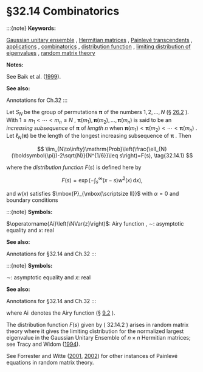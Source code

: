 # §32.14 Combinatorics

:::{note}
**Keywords:**

[Gaussian unitary ensemble](http://dlmf.nist.gov/search/search?q=Gaussian%20unitary%20ensemble) , [Hermitian matrices](http://dlmf.nist.gov/search/search?q=Hermitian%20matrices) , [Painlevé transcendents](http://dlmf.nist.gov/search/search?q=Painlev%C3%A9%20transcendents) , [applications](http://dlmf.nist.gov/search/search?q=applications) , [combinatorics](http://dlmf.nist.gov/search/search?q=combinatorics) , [distribution function](http://dlmf.nist.gov/search/search?q=distribution%20function) , [limiting distribution of eigenvalues](http://dlmf.nist.gov/search/search?q=limiting%20distribution%20of%20eigenvalues) , [random matrix theory](http://dlmf.nist.gov/search/search?q=random%20matrix%20theory)

**Notes:**

See Baik et al. ([1999](./bib/B.html#bib170 "On the distribution of the length of the longest increasing subsequence of random permutations")).

**See also:**

Annotations for Ch.32
:::

Let $S_{N}$ be the group of permutations $\boldsymbol{\pi}$ of the numbers $1,2,\dots,N$ (§ [26.2](./26.2.md "§26.2 Basic Definitions ‣ Properties ‣ Chapter 26 Combinatorial Analysis") ). With $1\leq m_{1}<\cdots<m_{n}\leq N$ , $\boldsymbol{\pi}(m_{1}),\boldsymbol{\pi}(m_{2}),\dots,\boldsymbol{\pi}(m_{n})$ is said to be an *increasing subsequence* of $\boldsymbol{\pi}$ of *length* $n$ when $\boldsymbol{\pi}(m_{1})<\boldsymbol{\pi}(m_{2})<\cdots<\boldsymbol{\pi}(m_{n})$ . Let $\ell_{N}(\boldsymbol{\pi})$ be the length of the longest increasing subsequence of $\boldsymbol{\pi}$ . Then


<a id="E1"></a>
$$
\lim_{N\to\infty}\mathrm{Prob}\left(\frac{\ell_{N}(\boldsymbol{\pi})-2\sqrt{N}}{N^{1/6}}\leq s\right)=F(s), \tag{32.14.1}
$$

where the *distribution function* $F(s)$ is defined here by


<a id="E2"></a>
$$
F(s)=\exp\left(-\int_{s}^{\infty}(x-s)w^{2}(x)\,\mathrm{d}x\right), \tag{32.14.2}
$$

and $w(x)$ satisfies $\mbox{P}_{\mbox{\scriptsize II}}$ with $\alpha=0$ and boundary conditions

:::{note}
**Symbols:**

$\operatorname{Ai}\left(\NVar{z}\right)$: Airy function , $\sim$: asymptotic equality and $x$: real

**See also:**

Annotations for §32.14 and Ch.32
:::

:::{note}
**Symbols:**

$\sim$: asymptotic equality and $x$: real

**See also:**

Annotations for §32.14 and Ch.32
:::

where $\operatorname{Ai}$ denotes the Airy function (§ [9.2](./9.2.md "§9.2 Differential Equation ‣ Airy Functions ‣ Chapter 9 Airy and Related Functions") ).

The distribution function $F(s)$ given by ( 32.14.2 ) arises in random matrix theory where it gives the limiting distribution for the normalized largest eigenvalue in the Gaussian Unitary Ensemble of $n\times n$ Hermitian matrices; see Tracy and Widom ([1994](./bib/T.html#bib2265 "Level-spacing distributions and the Airy kernel")).

See Forrester and Witte ([2001](./bib/F.html#bib823 "Application of the τ -function theory of Painlevé equations to random matrices: PIV, PII and the GUE"), [2002](./bib/F.html#bib824 "Application of the τ -function theory of Painlevé equations to random matrices: P V , P III , the LUE, JUE, and CUE")) for other instances of Painlevé equations in random matrix theory.
